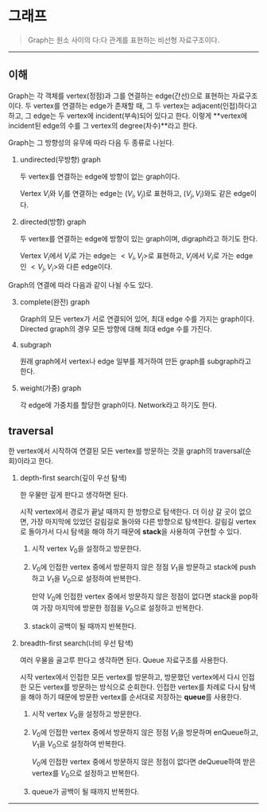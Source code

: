 # 그래프

> Graph는 원소 사이의 다:다 관계를 표현하는 비선형 자료구조이다.

---

## 이해

Graph는 각 객체를 vertex(정점)과 그를 연결하는 edge(간선)으로 표현하는 자료구조이다. 두 vertex를 연결하는 edge가 존재할 때, 그 두 vertex는 adjacent(인접)하다고 하고, 그 edge는 두 vertex에 incident(부속)되어 있다고 한다. 이렇게 **vertex에 incident된 edge의 수를 그 vertex의 degree(차수)**라고 한다.

Graph는 그 방향성의 유무에 따라 다음 두 종류로 나뉜다.

1.  undirected(무방향) graph

    두 vertex를 연결하는 edge에 방향이 없는 graph이다.

    Vertex $V_i$와 $V_j$를 연결하는 edge는 $(V_i, V_j)$로 표현하고, $(V_j, V_i)$와도 같은 edge이다.

2.  directed(방향) graph

    두 vertex를 연결하는 edge에 방향이 있는 graph이며, digraph라고 하기도 한다.

    Vertex $V_i$에서 $V_j$로 가는 edge는 $<V_i, V_j>$로 표현하고, $V_j$에서 $V_i$로 가는 edge인 $<V_j, V_i>$와 다른 edge이다.

Graph의 연결에 따라 다음과 같이 나뉠 수도 있다.

3.  complete(완전) graph

    Graph의 모든 vertex가 서로 연결되어 있어, 최대 edge 수를 가지는 graph이다. Directed graph의 경우 모든 방향에 대해 최대 edge 수를 가진다.

4.  subgraph

    원래 graph에서 vertex나 edge 일부를 제거하여 만든 graph를 subgraph라고 한다.

5.  weight(가중) graph

    각 edge에 가중치를 할당한 graph이다. Network라고 하기도 한다.

## traversal

한 vertex에서 시작하여 연결된 모든 vertex를 방문하는 것을 graph의 traversal(순회)이라고 한다.

1. depth-first search(깊이 우선 탐색)

   한 우물만 깊게 판다고 생각하면 된다.

   시작 vertex에서 경로가 끝날 때까지 한 방향으로 탐색한다. 더 이상 갈 곳이 없으면, 가장 마지막에 있었던 갈림길로 돌아와 다른 방향으로 탐색한다. 갈림길 vertex로 돌아가서 다시 탐색을 해야 하기 때문에 **stack**을 사용하여 구현할 수 있다.

   1. 시작 vertex $V_0$을 설정하고 방문한다.

   2. $V_0$에 인접한 vertex 중에서 방문하지 않은 정점 $V_1$을 방문하고 stack에 push하고 $V_1$을 $V_0$으로 설정하여 반복한다.

      만약 $V_0$에 인접한 vertex 중에서 방문하지 않은 정점이 없다면 stack을 pop하여 가장 마지막에 방문한 정점을 $V_0$으로 설정하고 반복한다.

   3. stack이 공백이 될 때까지 반복한다.

2. breadth-first search(너비 우선 탐색)

   여러 우물을 골고루 판다고 생각하면 된다. Queue 자료구조를 사용한다.

   시작 vertex에서 인접한 모든 vertex를 방문하고, 방문했던 vertex에서 다시 인접한 모든 vertex를 방문하는 방식으로 순회한다. 인접한 vertex를 차례로 다시 탐색을 해야 하기 때문에 방문한 vertex를 순서대로 저장하는 **queue**를 사용한다.

   1. 시작 vertex $V_0$을 설정하고 방문한다.

   2. $V_0$에 인접한 vertex 중에서 방문하지 않은 정점 $V_1$을 방문하며 enQueue하고, $V_1$을 $V_0$으로 설정하여 반복한다.

      $V_0$에 인접한 vertex 중에서 방문하지 않은 정점이 없다면 deQueue하여 받은 vertex를 $V_0$으로 설정하고 반복한다.

   3. queue가 공백이 될 때까지 반복한다.

---
